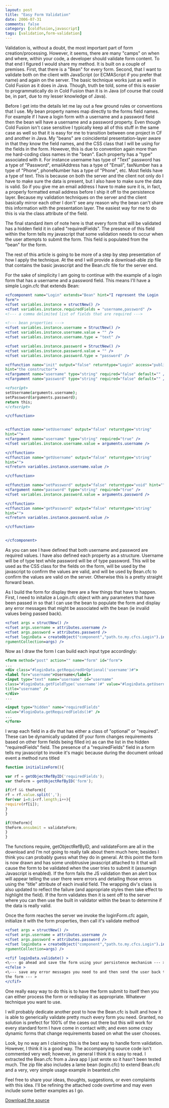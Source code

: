 ```yaml
---
layout: post
title: "Easy Form Validation"
date: 2006-07-31
comments: false
category: [coldfusion,javascript]
tags: [validation,form-validation]
---
```


Validation is, without a doubt, the most important part of form
creation/processing. However, it seems, there are many "camps" on when and
where, within your code, a developer should validate form content. To that end
I figured I would share my method. It is built on a couple of premises. First,
that there is a "Bean" for every form. Second, that I want to validate both on
the client with JavaScript (or ECMAScript if you prefer that name) and again
on the server. The basic technique works just as well in Cold Fusion as it
does in Java. Though, truth be told, some of this is easier to
programmatically do in Cold Fusion than it is in Java (of course that could
be, in part, due to my lesser knowledge of Java).




Before I get into the details let me lay out a few ground rules or conventions
that I use. My bean property names map directly to the forms field names. For
example if I have a login form with a username and a password field then the
bean will have a username and a password property. Even though Cold Fusion
isn't case sensitive I typically keep all of this stuff in the same case as
well so that it is easy for me to transition between one project in CF and
another in Java. My "beans" are coincidental presentation-layer aware in that
they know the field names, and the CSS class that I will be using for the
fields in the form. However, this is due to convention again more than me
hard-coding class names in the "bean". Each property has a "type" associated
with it. For instance username has type of "Text" password has a type of
"Password", emailAddress has a type of "Email", faxNumber has a type of
"Phone", phoneNumber has a type of "Phone", etc. Most fields have a type of
text. This is because on both the server and the client not only do I have to
make sure the data is present, but I also have to make sure the data is valid.
So if you give me an email address I have to make sure it is, in fact, a
properly formatted email address before I ship it off to the persistence
layer. Because my validation techniques on the server and the client basically
mirror each other I don't' see any reason why the bean can't share this
information with the presentation layer. The easiest way for me to do this is
via the class attribute of the field.




The final standard item of note here is that every form that will be validated
has a hidden field it in called "requiredFields". The presence of this field
within the form tells my javascript that some validation needs to occur when
the user attempts to submit the form. This field is populated from the "bean"
for the form.




The rest of this article is going to be more of a step by step presentation of
how I apply the technique. At the end I will provide a download-able zip file
that contains the basic javascript and the Bean.cfc file for the server end.




For the sake of simplicity I am going to continue with the example of a login
form that has a username and a password field. This means I'll have a simple
Login.cfc that extends Bean:

```cfc
<cfcomponent name="Login" extends="Bean" hint="I represent the Login
form">
<cfset variables.instance = structNew() />
<cfset variables.instance.requiredFields = "username,password" />
<!--- a comma delimited list of fields that are required --->

<!--- bean properties --->
<cfset variables.instance.username = StructNew() />
<cfset variables.instance.username.value = "" />
<cfset variables.instance.username.type = "text" />

<cfset variables.instance.password = StructNew() />
<cfset variables.instance.password.value = "" />
<cfset variables.instance.password.type = "password" />

<cffunction name="init" output="false" returntype="Login" access="public"
hint="the constructor">
<cfargument name="username" type="string" required="false" default="" />
<cfargument name="password" type="string" required="false" default="" />

<cfscript>
setUsername(arguments.username);
setPassword(arguments.password);
return this;
</cfscript>

</cffunction>


<cffunction name="setUsername" output="false" returntype="string"
hint="">
<cfargument name="username" type="string" required="true" />
<cfset variables.instance.username.value = arguments.username />

</cffunction>
<cffunction name="getUsername" output="false" returntype="string"
hint="">
<cfreturn variables.instance.username.value />

</cffunction>

<cffunction name="setPassword" output="false" returntype="void" hint="">
<cfargument name="password" type="string" required="true" />
<cfset variables.instance.password.value = arguments.password />

</cffunction>
<cffunction name="getPassword" output="false" returntype="string"
hint="">
<cfreturn variables.instance.password.value />

</cffunction>


</cfcomponent>

```




As you can see I have defined that both username and password are required
values. I have also defined each property as a structure. Username will be of
type text while password will be of type password. This will be used as the
CSS class for the fields on the form, will be used by the javascript to
confirm the values are valid, and will be used by Bean.cfc to confirm the
values are valid on the server. Otherwise this is a pretty straight forward
bean.



As I build the form for display there are a few things that have to happen.
First, I need to initalize a Login.cfc object with any parameters that have
been passed in so that I can use the bean to populate the form and display any
error messages that might be associated with the bean (ie invalid values being
passed back).


```cfc
<cfset args = structNew() />
<cfset args.username = attributes.username />
<cfset args.password = attributes.password />
<cfset loginData = createObject("component","path.to.my.cfcs.Login").init(a
rgumentCollection=args) />

```


Now as I draw the form I can build each input type accordingly:


```cfc
<form method="post" action="" name="form" id="form">
...
<div class="#loginData.getRequiredOrOptional('username')#">
<label for="username">Username</label>
<input type="text" name="username" id="username"
class="#loginData.getFieldType('username')#" value="#loginData.getUsername()#"
title="username" />
</div>
...

<input type="hidden" name="requiredFields"
value="#loginData.getRequiredFields()#" />
...
</form>

```



I wrap each field in a div that has either a class of "optional" or
"required". These can be dynamically updated (if your form changes
requirements based on other form fields being filled in) as can the list in
the hidden "requiredFields" field. The presence of a "requiredFields" field in
a form tells my javascript to invoke it's magic because during the document
onload event a method runs titled

```js
function initializeForm(){

var rf = getObjectRefByID('requiredFields');
var theForm = getObjectRefByID('form');

if(rf && theForm){
rf = rf.value.split(',');
for(var i=0;i<rf.length;i++){
require(rf[i]);
}
}

if(theForm){
theForm.onsubmit = validateForm;
}
}

```



The functions require, getObjectRefByID, and validateForm are all in the
download and I'm not going to really talk about them much here; besides I
think you can probably guess what they do in general. At this point the form
is now drawn and has some unobtrusive javascript attached to it that will
cause the form to be validated when the user tries to submit it (assumign
Javascript is enabled). If the form fails the JS validation then an alert box
will appear telling the user there were errors and detailing those errors
using the "title" attribute of each invalid field. The wrapping div's class is
also updated to reflect the failure (and appropriate styles then take effect
to highlight the field). If the form validates then it is sent off to the
server where you can then use the built in validator within the bean to
determine if the data is really valid.




Once the form reaches the server we invoke the loginForm.cfc again, initialize
it with the form properties, then call it's validate method


```cfc
<cfset args = structNew() />
<cfset args.username = attributes.username />
<cfset args.password = attributes.password />
<cfset loginData = createObject("component","path.to.my.cfcs.Login").init(a
rgumentCollection=args) />

<cfif loginData.validate() >
<\--- go ahead and save the form using your persistence mechanism --- >
<cfelse >
<\--- save any error messages you need to and then send the user back to
the form --- >
</cfif>

```



One really easy way to do this is to have the form submit to itself then you
can either process the form or redisplay it as appropriate. Whatever technique
you want to use.



I will probably dedicate another post to how the Bean.cfc is built and how it
is able to generically validate pretty much every form you need. Granted, no
solution is prefect for 100% of the cases out there but this will work for
every standard form I have come in contact with; and even some crazy dynamic
forms that change requirements based on what the user chooses.



Look, by no way am I claiming this is the best way to handle form validation.
However, I think it is a good way. The accompanying source code isn't
commented very well; however, in general I think it is easy to read. I
extracted the Bean.cfc from a Java app I just wrote so it hasn't been tested
much. The zip file also includes a lame bean (login.cfc) to extend Bean.cfc
and a very, very simple usage example in beantest.cfm



Feel free to share your ideas, thoughts, suggestions, or even complaints with
this idea. I'll be refining the attached code overtime and may even include
some better examples as I go.


[Download the source](http://blog.rawlinson.us/documents/validate.zip)
